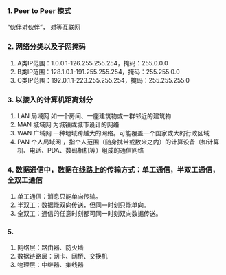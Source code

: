 ### 1. Peer to Peer 模式
  “伙伴对伙伴”， 对等互联网
### 2. 网络分类以及子网掩码
  1. A类IP范围：1.0.0.1-126.255.255.254，掩码：255.0.0.0
  2. B类IP范围：128.1.0.1-191.255.255.254，掩码：255.255.0.0
  3. C类IP范围：192.0.1.1-223.255.255.254，掩码：255.255.255.0
### 3. 以接入的计算机距离划分
  1. LAN 局域网 如一个房间、一座建筑物或一群邻近的建筑物
  2. MAN 城域网 为城镇或城市设计的网络
  3. WAN 广域网 一种地域跨越大的网络。可能覆盖一个国家或大的行政区域
  4. PAN 个人局域网 ，指个人范围（随身携带或数米之内）的计算设备（如计算机、电话、PDA、数码相机等）组成的通信网络
### 4. 数据通信中，数据在线路上的传输方式：单工通信，半双工通信，全双工通信
  1. 单工通信：消息只能单向传输。
  2. 半双工：数据能双向传送，但同一时刻只能单向。
  3. 全双工：通信的任意时刻都可同一时刻双向数据传送。
### 5.
  1. 网络层：路由器、防火墙
  2. 数据链路层：网卡、网桥、交换机
  3. 物理层：中继器、集线器
